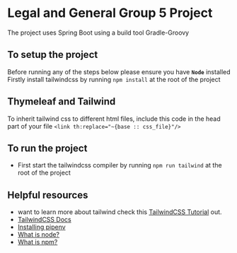 # Legal and General Group 5 Project
The project uses Spring Boot using a build tool Gradle-Groovy 

## To setup the project 
Before running any of the steps below please ensure you have **`Node`** installed
Firstly install tailwindcss by running `npm install` at the root of the project
## Thymeleaf and Tailwind
To inherit tailwind css to different html files, include this code in the head part of your file `<link th:replace="~{base :: css_file}"/>`
## To run the project
- First start the tailwindcss compiler by running `npm run tailwind` at the root of the project
## Helpful resources
- want to learn more about tailwind check this [TailwindCSS Tutorial](https://www.codeinwp.com/blog/tailwind-css-tutorial/) out.
- [TailwindCSS Docs](https://tailwindcss.com/docs/utility-first)
- [Installing pipenv](https://pipenv.pypa.io/en/latest/install/)
- [What is node?](https://www.codecademy.com/article/what-is-node)
- [What is npm?](https://nodejs.org/en/knowledge/getting-started/npm/what-is-npm/)
